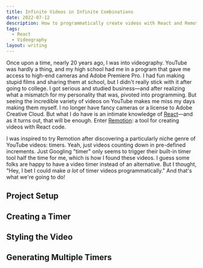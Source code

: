 ```yaml
---
title: Infinite Videos in Infinite Combinations
date: 2022-07-12
description: How to programmatically create videos with React and Remotion.
tags:
  - React
  - Videography
layout: writing
---
```


Once upon a time, nearly 20 years ago, I was into videography. YouTube was hardly a thing, and my high school had me in a program that gave me access to high-end cameras and Adobe Premiere Pro. I had fun making stupid films and sharing them at school, but I didn't really stick with it after going to college. I got serious and studied business—and after realizing what a mismatch for my personality that was, pivoted into programming. But seeing the incredible variety of videos on YouTube makes me miss my days making them myself. I no longer have fancy cameras or a license to Adobe Creative Cloud. But what I do have is an intimate knowledge of [React](https://reactjs.org/)—and as it turns out, that will be enough. Enter [Remotion](https://www.remotion.dev/): a tool for creating videos with React code.

I was inspired to try Remotion after discovering a particularly niche genre of YouTube videos: timers. Yeah, just videos counting down in pre-defined increments. Just Googling "timer" only seems to trigger their built-in timer tool half the time for me, which is how I found these videos. I guess some folks are happy to have a video timer instead of an alternative. But I thought, "Hey, I bet I could make _a lot_ of timer videos programmatically." And that's what we're going to do!

## Project Setup

## Creating a Timer

## Styling the Video

## Generating Multiple Timers